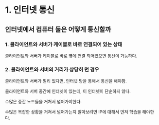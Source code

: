 # 1. 인터넷 통신

## 인터넷에서 컴퓨터 둘은 어떻게 통신할까

### 1. 클라이언트와 서버가 케이블로 바로 연결되어 있는 상태

클라이언트와 서버가 케이블로 바로 옆에 연결 되어있으면 통신이 가능하다.

### 2. 클라이언트와 서버의 거리가 상당히 먼 경우

클라이언트와 서버가 멀리 있다면, 인터넷 망을 통해서 통신을 해야함.

클라이언트와 서버 중간에 인터넷이 있는데, 이 인터넷이 단순하지 않다.

수많은 중간 노드들을 거쳐서 넘어가야한다.

수많은 복잡한 상황을 거쳐서 넘어가는지 알아보려면 IP에 대해서 먼저 학습을 해야한다.
